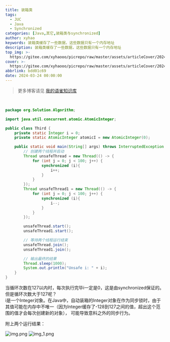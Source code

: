 ```yaml
---
title: 装箱类
tags:
  - JUC
  - Java
  - Synchronized
categories: [Java,其它,装箱类与synchronized]
author: xyhao
keywords: 装箱类缓存了一些数据，这些数据只有一个内存地址
description: 装箱类缓存了一些数据，这些数据只有一个内存地址
top_img: >-
  https://gitee.com/xyhaooo/picrepo/raw/master/assets/articleCover/2024-03-24-lock.png
cover: >-
  https://gitee.com/xyhaooo/picrepo/raw/master/assets/articleCover/2024-03-24-lock.png
abbrlink: bdd01c69
date: 2024-03-24 00:00:00
---
```

> 更多博客请见 [我的语雀知识库](https://www.yuque.com/u41117719/xd1qgc)

<br>

```java
package org.Solution.Algorithm;

import java.util.concurrent.atomic.AtomicInteger;

public class Third {
    private static Integer i = 0;
    private static AtomicInteger atomicI = new AtomicInteger(0);

    public static void main(String[] args) throws InterruptedException {
        // 创建两个线程并启动
        Thread unsafeThread = new Thread(() -> {
            for (int j = 0; j < 100; j++) {
                synchronized (i){
                    i++;
                }
            }
        });
        Thread unsafeThread1 = new Thread(() -> {
            for (int j = 0; j < 100; j++) {
                synchronized (i){
                    i--;
                }
            }
        });

        unsafeThread.start();
        unsafeThread1.start();

        // 等待两个线程运行结束
        unsafeThread.join();
        unsafeThread1.join();

        // 输出最终的结果
        Thread.sleep(1000);
        System.out.println("Unsafe i: " + i);
    }
}
```
当循环次数在127以内时，每次执行完毕i一定是0，这是由synchronized保证的。<br />但是循环次数大于127呢？<br />
i是一个Integer对象。在Java中，自动装箱的Integer对象在作为同步锁时，由于其值可能在内存中不唯一（因为Integer缓存了-128到127之间的值，超出这个范围的值才会每次创建新的对象），
可能导致意料之外的同步行为。

附上两个运行结果：

![img.png](https://gitee.com/xyhaooo/picrepo/raw/master/assets/articleSource/2024-03-24-Integer&synchronized/img.png)
![img_1.png](https://gitee.com/xyhaooo/picrepo/raw/master/assets/articleSource/2024-03-24-Integer&synchronized/img_1.png)


